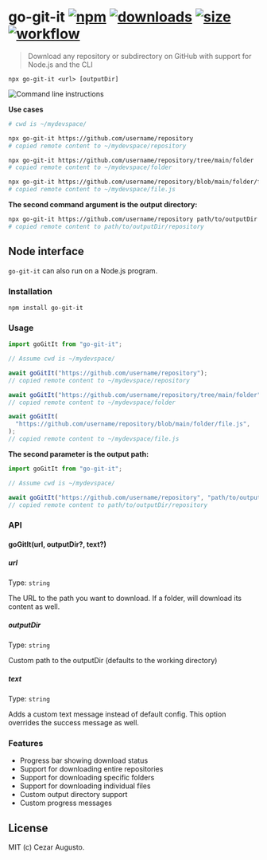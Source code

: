 [action-image]: https://github.com/cezaraugusto/go-git-it/workflows/CI/badge.svg
[action-url]: https://github.com/cezaraugusto/go-git-it/actions
[npm-image]: https://img.shields.io/npm/v/go-git-it.svg
[npm-url]: https://npmjs.org/package/go-git-it
[npm-bundle-image]: https://img.shields.io/bundlephobia/min/go-git-it
[npm-bundle-url]: https://npmjs.org/package/go-git-it
[npm-downloads-image]: https://img.shields.io/npm/dm/go-git-it
[npm-downloads-url]: https://npmjs.org/package/go-git-it

# go-git-it [![npm][npm-image]][npm-url] [![downloads][npm-downloads-image]][npm-downloads-url] [![size][npm-bundle-image]][npm-bundle-url] [![workflow][action-image]][action-url]

> Download any repository or subdirectory on GitHub with support for Node.js and the CLI

```
npx go-git-it <url> [outputDir]
```

<img alt="Command line instructions" src="https://user-images.githubusercontent.com/4672033/103392334-0faad500-4afc-11eb-9539-452acec62dce.gif" />

**Use cases**

```sh
# cwd is ~/mydevspace/

npx go-git-it https://github.com/username/repository
# copied remote content to ~/mydevspace/repository

npx go-git-it https://github.com/username/repository/tree/main/folder
# copied remote content to ~/mydevspace/folder

npx go-git-it https://github.com/username/repository/blob/main/folder/file.js
# copied remote content to ~/mydevspace/file.js
```

**The second command argument is the output directory:**

```sh
npx go-git-it https://github.com/username/repository path/to/outputDir
# copied remote content to path/to/outputDir/repository
```

## Node interface

`go-git-it` can also run on a Node.js program.

### Installation

```
npm install go-git-it
```

### Usage

```js
import goGitIt from "go-git-it";

// Assume cwd is ~/mydevspace/

await goGitIt("https://github.com/username/repository");
// copied remote content to ~/mydevspace/repository

await goGitIt("https://github.com/username/repository/tree/main/folder");
// copied remote content to ~/mydevspace/folder

await goGitIt(
  "https://github.com/username/repository/blob/main/folder/file.js",
);
// copied remote content to ~/mydevspace/file.js
```

**The second parameter is the output path:**

```js
import goGitIt from "go-git-it";

// Assume cwd is ~/mydevspace/

await goGitIt("https://github.com/username/repository", "path/to/outputDir");
// copied remote content to path/to/outputDir/repository
```

### API

#### goGitIt(url, outputDir?, text?)

##### url

Type: `string`

The URL to the path you want to download. If a folder, will download its content as well.

##### outputDir

Type: `string`

Custom path to the outputDir (defaults to the working directory)

##### text

Type: `string`

Adds a custom text message instead of default config. This option overrides the success message as well.

### Features

- Progress bar showing download status
- Support for downloading entire repositories
- Support for downloading specific folders
- Support for downloading individual files
- Custom output directory support
- Custom progress messages

## License

MIT (c) Cezar Augusto.

